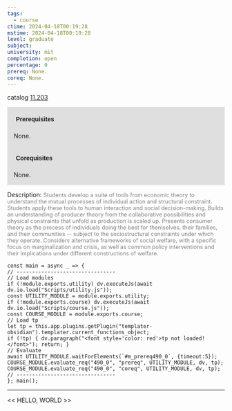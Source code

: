 ```yaml
---
tags:
  - course
ctime: 2024-04-18T00:19:28
mstime: 2024-04-18T00:19:28
level: graduate
subject: 
university: mit
completion: open
percentage: 0
prereq: None.
coreq: None.
---
```


catalog [11.203](http://student.mit.edu/catalog/m11b.html#11.203)

<span style="display: block; padding: 15px; background-color: rgb(100, 100, 100, 0.2);"><font id="m_prereq490_0" style="display: block; font-family: Arial, sans-serif; font-weight: bold; padding: 5px">Prerequisites</font><br><span id="prereq490_0">None.</span></span>
<span style="display: block; padding: 15px; background-color: rgb(100, 100, 100, 0.2);"><font id="m_coreq490_0" style="display: block; font-family: Arial, sans-serif; font-weight: bold; padding: 5px">Corequisites</font><br><span id="coreq490_0">None.</span></span>

<font style="">Description:</font>
<font style="color: grey; font-size: 0.8rem;">Students develop a suite of tools from economic theory to understand the mutual processes of individual action and structural constraint. Students apply these tools to human interaction and social decision-making. Builds an understanding of producer theory from the collaborative possibilities and physical constraints that unfold as production is scaled up. Presents consumer theory as the process of individuals doing the best for themselves, their families, and their communities -- subject to the sociostructural constraints under which they operate. Considers alternative frameworks of social welfare, with a specific focus on marginalization and crisis, as well as common policy interventions and their implications under different constructions of welfare.</font>

```dataviewjs
const main = async _ => {
// --------------------------------
// Load modules
if (!module.exports.utility) dv.executeJs(await dv.io.load("Scripts/utility.js"));
const UTILITY_MODULE = module.exports.utility;
if (!module.exports.course) dv.executeJs(await dv.io.load("Scripts/course.js"));
const COURSE_MODULE = module.exports.course;
// Load tp
let tp = this.app.plugins.getPlugin("templater-obsidian").templater.current_functions_object;
if (!tp) { dv.paragraph("<font style='color: red'>tp not loaded!</font>"); return; }
// Evaluate
await UTILITY_MODULE.waitForElements(`#m_prereq490_0`, {timeout:5});
COURSE_MODULE.evaluate_req("490_0", "prereq", UTILITY_MODULE, dv, tp);
COURSE_MODULE.evaluate_req("490_0", "coreq", UTILITY_MODULE, dv, tp);
// --------------------------------
}; main();
```

---

<< HELLO, WORLD >>
